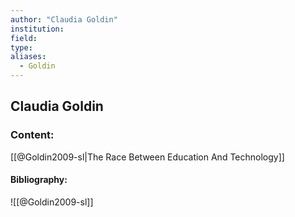 ```yaml
---
author: "Claudia Goldin"
institution:
field:
type:
aliases:
  - Goldin
---
```


## Claudia Goldin

### Content:
[[@Goldin2009-sl|The Race Between Education And Technology]]

#### Bibliography:

![[@Goldin2009-sl]]